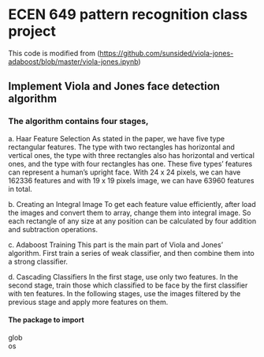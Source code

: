 
# ECEN 649 pattern recognition class project
This code is modified from (https://github.com/sunsided/viola-jones-adaboost/blob/master/viola-jones.ipynb)
## Implement Viola and Jones face detection algorithm

### The algorithm contains four stages,

a.	Haar Feature Selection
As stated in the paper, we have five type rectangular features. The type with two rectangles has horizontal and vertical ones, the type with three rectangles also has horizontal and vertical ones, and the type with four rectangles has one. These five types’ features can represent a human’s upright face. With 24 x 24 pixels, we can have 162336 features and with 19 x 19 pixels image, we can have 63960 features in total.

b.	Creating an Integral Image
To get each feature value efficiently, after load the images and convert them to array, change them into integral image. So each rectangle of any size at any position can be calculated by four addition and subtraction operations. 

c.	Adaboost Training
This part is the main part of Viola and Jones’ algorithm. First train a series of weak classifier, and then combine them into a strong classifier.

d.	Cascading Classifiers
In the first stage, use only two features. In the second stage, train those which classified to be face by the first classifier with ten features. In the following stages, use the images filtered by the previous stage and apply more features on them.

#### The package to import

glob  
os  
